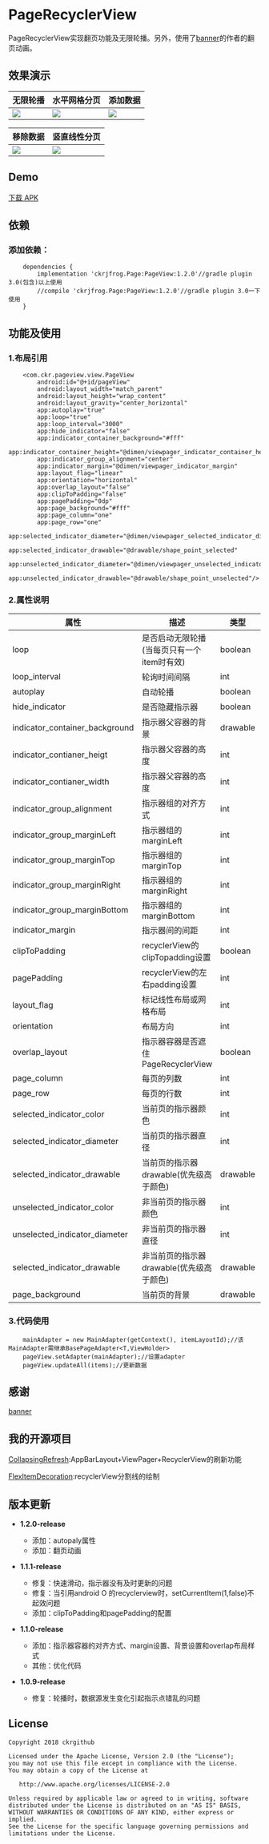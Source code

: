 # PageRecyclerView
PageRecyclerView实现翻页功能及无限轮播。另外，使用了[banner](https://github.com/youth5201314/banner)的作者的翻页动画。

## 效果演示
| 无限轮播     | 水平网格分页    | 添加数据    |
| ------------ | ------------------------- | ----------- |
| ![](screenRecorder/Screenshot_1.gif) | ![](screenRecorder/Screenshot_2.gif) | ![](screenRecorder/Screenshot_3.gif) |

| 移除数据  | 竖直线性分页 |
| ------------ | ------------------------- |
| ![](screenRecorder/Screenshot_4.gif) | ![](screenRecorder/Screenshot_5.gif) |

## Demo
[下载 APK](apk/app-debug.apk)

## 依赖
### 添加依赖：
```
	dependencies {
		implementation 'ckrjfrog.Page:PageView:1.2.0'//gradle plugin 3.0(包含)以上使用
		//compile 'ckrjfrog.Page:PageView:1.2.0'//gradle plugin 3.0一下使用
	}
```

## 功能及使用
### 1.布局引用
```
    <com.ckr.pageview.view.PageView
        android:id="@+id/pageView"
        android:layout_width="match_parent"
        android:layout_height="wrap_content"
        android:layout_gravity="center_horizontal"
        app:autoplay="true"
        app:loop="true"
        app:loop_interval="3000"
        app:hide_indicator="false"
        app:indicator_container_background="#fff"
        app:indicator_container_height="@dimen/viewpager_indicator_container_height"
        app:indicator_group_alignment="center"
        app:indicator_margin="@dimen/viewpager_indicator_margin"
        app:layout_flag="linear"
        app:orientation="horizontal"
        app:overlap_layout="false"
        app:clipToPadding="false"
        app:pagePadding="0dp"
        app:page_background="#fff"
        app:page_column="one"
        app:page_row="one"
        app:selected_indicator_diameter="@dimen/viewpager_selected_indicator_diameter"
        app:selected_indicator_drawable="@drawable/shape_point_selected"
        app:unselected_indicator_diameter="@dimen/viewpager_unselected_indicator_diameter"
        app:unselected_indicator_drawable="@drawable/shape_point_unselected"/>
```
### 2.属性说明
| 属性							| 描述									 | 类型			| 默认值			|
| ----------------------------- | -------------------------------------- | ----------   | ------------- |
| loop                  			| 是否启动无限轮播(当每页只有一个item时有效)	 | boolean  	| false			|
| loop_interval                 | 轮询时间间隔							 | int			| 3000			|
| autoplay                 		| 自动轮播							 	 | boolean		| false			|
| hide_indicator                | 是否隐藏指示器  						 | boolean 		| false		 	|
| indicator_container_background| 指示器父容器的背景 	 	 			 	 | drawable     | null		    |
| indicator_contianer_heigt     | 指示器父容器的高度 					 	 | int     		| 90			|
| indicator_contianer_width     | 指示器父容器的高度 					 	 | int     		| 90			|
| indicator_group_alignment     | 指示器组的对齐方式  						 | int          | 0x11(center)  |
| indicator_group_marginLeft    | 指示器组的marginLeft  	 	 			 | int          | 0 		    |
| indicator_group_marginTop     | 指示器组的marginTop 	 	 			 | int          | 0 		    |
| indicator_group_marginRight   | 指示器组的marginRight  	 	 			 | int          | 0 		    |
| indicator_group_marginBottom  | 指示器组的marginBottom  	 	 		 | int          | 0 		    |
| indicator_margin				| 指示器间的间距  						 | int      	| 15            |
| clipToPadding					| recyclerView的clipTopadding设置  		 | boolean      | false         |
| pagePadding					| recyclerView的左右padding设置  			 | int      	| 15            |
| layout_flag					| 标记线性布局或网格布局  					 | int      		| 0(线性)     	|
| orientation					| 布局方向  								 | int      	| 0(horizontal) |
| overlap_layout				| 指示器容器是否遮住PageRecyclerView		 | boolean      | false     	|
| page_column					| 每页的列数  							 | int       	| 1		    	|
| page_row						| 每页的行数  							 | int       	| 1		    	|
| selected_indicator_color      | 当前页的指示器颜色  						 | int       	| Color.RED	 	|
| selected_indicator_diameter   | 当前页的指示器直径  						 | int       	| 15		 	|
| selected_indicator_drawable   | 当前页的指示器drawable(优先级高于颜色) 	 | drawable  	| null	     	|
| unselected_indicator_color	| 非当前页的指示器颜色  					 | int      	| Color.BLACK   |
| unselected_indicator_diameter	| 非当前页的指示器直径  					 | int      	| 15 		 	|
| selected_indicator_drawable   | 非当前页的指示器drawable(优先级高于颜色) 	 | drawable 	| null	     	|
| page_background				| 当前页的背景							 | drawable		| null			|

### 3.代码使用
```
    mainAdapter = new MainAdapter(getContext(), itemLayoutId);//该MainAdapter需继承BasePageAdapter<T,ViewHolder>
    pageView.setAdapter(mainAdapter);//设置adapter
    pageView.updateAll(items);//更新数据
```
## 感谢
[banner](https://github.com/youth5201314/banner)

## 我的开源项目
[CollapsingRefresh](https://github.com/ckrgithub/CollapsingRefresh):AppBarLayout+ViewPager+RecyclerView的刷新功能

[FlexItemDecoration](https://github.com/ckrgithub/FlexItemDecoration):recyclerView分割线的绘制

## 版本更新
* **1.2.0-release**
  * 添加：autopaly属性
  * 添加：翻页动画

* **1.1.1-release**
  * 修复：快速滑动，指示器没有及时更新的问题
  * 修复：当引用android O 的recyclerview时，setCurrentItem(1,false)不起效问题
  * 添加：clipToPadding和pagePadding的配置

* **1.1.0-release**
  * 添加：指示器容器的对齐方式、margin设置、背景设置和overlap布局样式
  * 其他：优化代码

* **1.0.9-release**
  * 修复：轮播时，数据源发生变化引起指示点错乱的问题

License
-------

    Copyright 2018 ckrgithub

    Licensed under the Apache License, Version 2.0 (the "License");
    you may not use this file except in compliance with the License.
    You may obtain a copy of the License at

       http://www.apache.org/licenses/LICENSE-2.0

    Unless required by applicable law or agreed to in writing, software
    distributed under the License is distributed on an "AS IS" BASIS,
    WITHOUT WARRANTIES OR CONDITIONS OF ANY KIND, either express or implied.
    See the License for the specific language governing permissions and
    limitations under the License.
